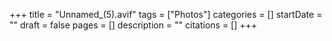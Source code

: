 +++
title = "Unnamed_(5).avif"
tags = ["Photos"]
categories = []
startDate = ""
draft = false
pages = []
description = ""
citations = []
+++
